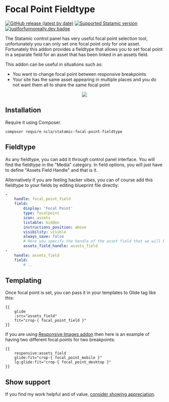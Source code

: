 # Focal Point Fieldtype

<!-- statamic:hide -->
[![GitHub release (latest by date)](https://img.shields.io/github/v/release/ncla/statamic-focal-point-fieldtype)](https://github.com/ncla/statamic-focal-point-fieldtype/releases)
[![Supported Statamic version](https://img.shields.io/badge/Statamic-3.3%2B-FF269E)](https://github.com/statamic/cms/releases)
[![justforfunnoreally.dev badge](https://img.shields.io/badge/justforfunnoreally-dev-9ff)](https://justforfunnoreally.dev)
<!-- /statamic:hide -->

The Statamic control panel has very useful focal point selection tool, unfortunately you can only set one focal point only for one asset. Fortunately this addon provides a fieldtype that allows you to set focal point in a separate field for an asset that has been linked in an assets field.

This addon can be useful in situations such as:

* You want to change focal point between responsive breakpoints
* Your site has the same asset appearing in multiple places and you do not want them all to share the same focal point

<p align="center">
    <img src="https://user-images.githubusercontent.com/5507083/216421793-3250d185-de63-49a2-a97f-27f875601a02.gif"/>
</p>

## Installation

Require it using Composer.

```
composer require ncla/statamic-focal-point-fieldtype
```

## Fieldtype

As any fieldtype, you can add it through control panel interface. You will find the fieldtype in the "Media" category. In field options, you will just have to define "Assets Field Handle" and that is it.

Alternatively if you are feeling hacker vibes, you can of course add this fieldtype to your fields by editing blueprint file directly:
```yaml
-
    handle: focal_point_field
    field:
        display: 'Focal Point'
        type: focalpoint
        icon: assets
        listable: hidden
        instructions_position: above
        visibility: visible
        always_save: false
        # Here you specify the handle of the asset field that we will be getting image from for focal point setter
        assets_field_handle: assets_field
-
    handle: assets_field
    field:
        # ..
```

## Templating

Once focal point is set, you can pass it in your templates to Glide tag like this:

```antlers
{{
    glide
    :src="assets_field"
    fit="crop-{ focal_point_field }"
}}
```

If you are using [Responsive Images addon](https://github.com/spatie/statamic-responsive-images) then here is an example of having two different focal points for two breakpoints:

```antlers
{{
    responsive:assets_field
    glide:fit="crop-{ focal_point_mobile }"
    lg:glide:fit="crop-{ focal_point_desktop }"
}}
```

<!-- statamic:hide -->
## Show support

If you find my work helpful and of value, [consider showing appreciation](https://github.com/ncla/ncla/blob/main/SUPPORT.md).
<!-- /statamic:hide -->
